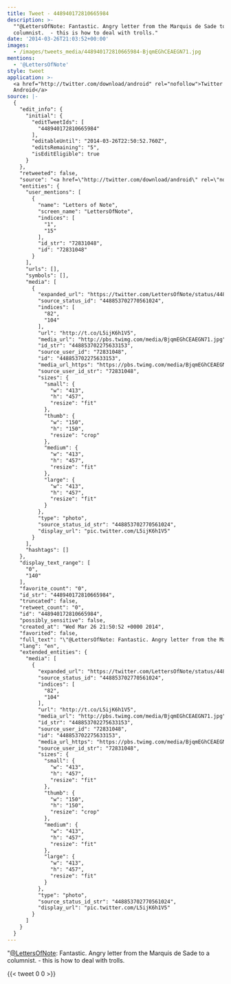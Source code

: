 ```yaml
---
title: Tweet - 448940172810665984
description: >-
  ""@LettersOfNote: Fantastic. Angry letter from the Marquis de Sade to a
  columnist.  - this is how to deal with trolls."
date: '2014-03-26T21:03:52+00:00'
images:
  - /images/tweets_media/448940172810665984-BjqmEGhCEAEGN71.jpg
mentions:
  - '@LettersOfNote'
style: tweet
application: >-
  <a href="http://twitter.com/download/android" rel="nofollow">Twitter for
  Android</a>
source: |-
  {
    "edit_info": {
      "initial": {
        "editTweetIds": [
          "448940172810665984"
        ],
        "editableUntil": "2014-03-26T22:50:52.760Z",
        "editsRemaining": "5",
        "isEditEligible": true
      }
    },
    "retweeted": false,
    "source": "<a href=\"http://twitter.com/download/android\" rel=\"nofollow\">Twitter for Android</a>",
    "entities": {
      "user_mentions": [
        {
          "name": "Letters of Note",
          "screen_name": "LettersOfNote",
          "indices": [
            "1",
            "15"
          ],
          "id_str": "72831048",
          "id": "72831048"
        }
      ],
      "urls": [],
      "symbols": [],
      "media": [
        {
          "expanded_url": "https://twitter.com/LettersOfNote/status/448853702770561024/photo/1",
          "source_status_id": "448853702770561024",
          "indices": [
            "82",
            "104"
          ],
          "url": "http://t.co/L5ijK6h1V5",
          "media_url": "http://pbs.twimg.com/media/BjqmEGhCEAEGN71.jpg",
          "id_str": "448853702275633153",
          "source_user_id": "72831048",
          "id": "448853702275633153",
          "media_url_https": "https://pbs.twimg.com/media/BjqmEGhCEAEGN71.jpg",
          "source_user_id_str": "72831048",
          "sizes": {
            "small": {
              "w": "413",
              "h": "457",
              "resize": "fit"
            },
            "thumb": {
              "w": "150",
              "h": "150",
              "resize": "crop"
            },
            "medium": {
              "w": "413",
              "h": "457",
              "resize": "fit"
            },
            "large": {
              "w": "413",
              "h": "457",
              "resize": "fit"
            }
          },
          "type": "photo",
          "source_status_id_str": "448853702770561024",
          "display_url": "pic.twitter.com/L5ijK6h1V5"
        }
      ],
      "hashtags": []
    },
    "display_text_range": [
      "0",
      "140"
    ],
    "favorite_count": "0",
    "id_str": "448940172810665984",
    "truncated": false,
    "retweet_count": "0",
    "id": "448940172810665984",
    "possibly_sensitive": false,
    "created_at": "Wed Mar 26 21:50:52 +0000 2014",
    "favorited": false,
    "full_text": "\"@LettersOfNote: Fantastic. Angry letter from the Marquis de Sade to a columnist. http://t.co/L5ijK6h1V5\" - this is how to deal with trolls.",
    "lang": "en",
    "extended_entities": {
      "media": [
        {
          "expanded_url": "https://twitter.com/LettersOfNote/status/448853702770561024/photo/1",
          "source_status_id": "448853702770561024",
          "indices": [
            "82",
            "104"
          ],
          "url": "http://t.co/L5ijK6h1V5",
          "media_url": "http://pbs.twimg.com/media/BjqmEGhCEAEGN71.jpg",
          "id_str": "448853702275633153",
          "source_user_id": "72831048",
          "id": "448853702275633153",
          "media_url_https": "https://pbs.twimg.com/media/BjqmEGhCEAEGN71.jpg",
          "source_user_id_str": "72831048",
          "sizes": {
            "small": {
              "w": "413",
              "h": "457",
              "resize": "fit"
            },
            "thumb": {
              "w": "150",
              "h": "150",
              "resize": "crop"
            },
            "medium": {
              "w": "413",
              "h": "457",
              "resize": "fit"
            },
            "large": {
              "w": "413",
              "h": "457",
              "resize": "fit"
            }
          },
          "type": "photo",
          "source_status_id_str": "448853702770561024",
          "display_url": "pic.twitter.com/L5ijK6h1V5"
        }
      ]
    }
  }
---
```

"[@LettersOfNote](https://twitter.com/@LettersOfNote): Fantastic. Angry letter from the Marquis de Sade to a columnist.  - this is how to deal with trolls.
    
{{< tweet 0 0 >}}
    
